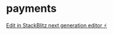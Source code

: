 # payments

[Edit in StackBlitz next generation editor ⚡️](https://stackblitz.com/~/github.com/saishyaamsats/payments)